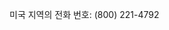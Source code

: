 <Token xmlns:xlink="http://www.w3.org/1999/xlink">미국 지역의 전화 번호: (800) 221-4792</Token>

<!--HONumber=Jun16_HO4-->


